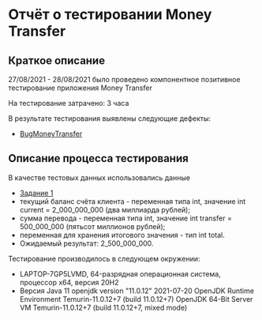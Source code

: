 # Отчёт о тестировании Money Transfer

## Краткое описание

27/08/2021 - 28/08/2021 было проведено компонентное позитивное тестирование приложения Money Transfer

На тестирование затрачено: 3 часа

В результате тестирования выявлены следующие дефекты:
* [BugMoneyTransfer](https://github.com/Natalia131355/Money-Transfer/issues/1)


## Описание процесса тестирования

В качестве тестовых данных использовались данные 
* [Задание 1](https://github.com/netology-code/javaqa-homeworks/blob/master/intro/MERGED.md#%D0%BB%D0%B5%D0%B3%D0%B5%D0%BD%D0%B4%D0%B0)
* текущий баланс счёта клиента - переменная типа int, значение int current = 2_000_000_000 (два миллиарда рублей);
* сумма перевода - переменная типа int, значение int transfer = 500_000_000 (пятьсот миллионов рублей);
* переменная для хранения итогового значения - тип int total.
* Ожидаемый результат: 2_500_000_000.

Тестирование производилось в следующем окружении:
* LAPTOP-7GP5LVMD, 64-разрядная операционная система, процессор x64, версия 20H2
* Версия Java 11
    openjdk version "11.0.12" 2021-07-20
    OpenJDK Runtime Environment Temurin-11.0.12+7 (build 11.0.12+7)
    OpenJDK 64-Bit Server VM Temurin-11.0.12+7 (build 11.0.12+7, mixed mode)
